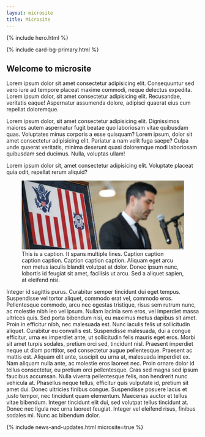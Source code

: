 ```yaml
---
layout: microsite
title: Microsite
---
```


<main id="main-content">
  {% include hero.html %}

  {% include card-bg-primary.html %}

  <div class="grid-container">
    <article id="intro" class="microsite-article grid-row grid-gap">
      <!-- Article main content -->
      <div class="microsite-article__main tablet:grid-col-8">
        <h1>Welcome to microsite</h1>
        <p>
          Lorem ipsum dolor sit amet consectetur adipisicing elit. Consequuntur sed vero iure ad tempore placeat maxime commodi, neque delectus expedita. Lorem ipsum dolor, sit amet consectetur adipisicing elit. Recusandae, veritatis eaque! Aspernatur assumenda dolore, adipisci quaerat eius cum repellat doloremque.
        </p>
        <p>
          Lorem ipsum dolor, sit amet consectetur adipisicing elit. Dignissimos maiores autem aspernatur fugit beatae quo laboriosam vitae quibusdam quas. Voluptates minus corporis a esse quisquam? Lorem ipsum, dolor sit amet consectetur adipisicing elit. Pariatur a nam velit fuga saepe? Culpa unde quaerat veritatis, minima deserunt quasi doloremque modi laboriosam quibusdam sed ducimus. Nulla, voluptas ullam!
        </p>
        <p>
          Lorem ipsum dolor sit, amet consectetur adipisicing elit. Voluptate placeat quia odit, repellat rerum aliquid?
        </p>
        <figure>
          <img src="assets/img/microsite-article-screenshot.png" alt="">
          <figcaption>
            This is a caption. It spans multiple lines. Caption caption caption caption. Caption caption caption. Aliquam eget arcu non metus iaculis blandit volutpat at dolor. Donec ipsum nunc, lobortis id feugiat sit amet, facilisis ut arcu. Sed a aliquet sapien, at eleifend nisi.
          </figcaption>
        </figure>
        <p>
          Integer id sagittis purus. Curabitur semper tincidunt dui eget tempus. Suspendisse vel tortor aliquet, commodo erat vel, commodo eros. Pellentesque commodo, arcu nec egestas tristique, risus sem rutrum nunc, ac molestie nibh leo vel ipsum. Nullam lacinia sem eros, vel imperdiet massa ultrices quis. Sed porta bibendum nisi, eu maximus metus dapibus sit amet. Proin in efficitur nibh, nec malesuada est. Nunc iaculis felis ut sollicitudin aliquet. Curabitur eu convallis est. Suspendisse malesuada, dui a congue efficitur, urna ex imperdiet ante, ut sollicitudin felis mauris eget eros. Morbi sit amet turpis sodales, pretium orci sed, tincidunt nisl. Praesent imperdiet neque ut diam porttitor, sed consectetur augue pellentesque. Praesent ac mattis est. Aliquam elit ante, suscipit eu urna at, malesuada imperdiet ex. Nam aliquam nulla ante, ac molestie eros laoreet nec. Proin ornare dolor id tellus consectetur, eu pretium orci pellentesque. Cras sed magna sed ipsum faucibus accumsan. Nulla viverra pellentesque felis, non hendrerit nunc vehicula at. Phasellus neque tellus, efficitur quis vulputate id, pretium sit amet dui. Donec ultricies finibus congue. Suspendisse posuere lacus et justo tempor, nec tincidunt quam elementum. Maecenas auctor et tellus vitae bibendum. Integer tincidunt elit dui, sed volutpat tellus tincidunt at. Donec nec ligula nec urna laoreet feugiat. Integer vel eleifend risus, finibus sodales mi. Nunc ac bibendum dolor.
        </p>
      </div>
      <!-- Article aside -->
      <aside class="microsite-article__aside tablet:grid-col-4">
        {% include news-and-updates.html microsite=true %}
      </aside>
    </article>
  </div>
</main>
